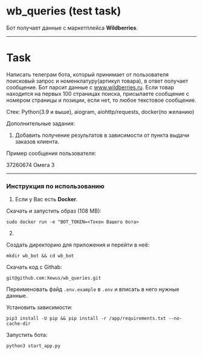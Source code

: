 # wb_queries (test task)
Бот получает данные с маркетплейса **Wildberries**.
***
# Task
Написать телеграм бота, который принимает от пользователя поисковый запрос и номенклатуру(артикул товара),  в ответ получает сообщение. Бот парсит данные с www.wildberries.ru. Если товар находится на первых 100 страницах поиска, присылаете сообщение с номером страницы и позиции, если нет, то любое текстовое сообщение. 

Стек: Python(3.9 и выше), aiogram, aiohttp/requests, docker(по желанию)

Дополнительные задания:
1) Добавить получение результатов в зависимости от пункта выдачи заказов клиента.

Пример сообщения пользователя:

37260674 Омега 3
***
### Инструкция по использованию

1. Если у Вас есть **Docker**.

Скачать и запустить образ (108 МВ):
```
sudo docker run -e "BOT_TOKEN=<Токен Вашего бота>
```
2.
Создать директорию для приложения и перейти в неё:
```
mkdir wb_bot && cd wb_bot
```
Скачать код с Githab:
```
git@github.com:Xewus/wb_queries.git
```
Переименовать файд `.env.example` в `.env` и вписать в него нужные данные.

Установить зависимости:
```
pip3 install -U pip && pip install -r /app/requirements.txt --no-cache-dir
```
Запустить бота:
```
python3 start_app.py
```